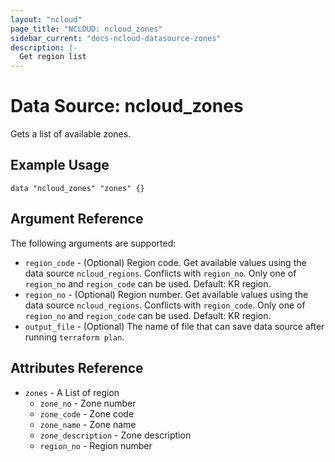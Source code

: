 ```yaml
---
layout: "ncloud"
page_title: "NCLOUD: ncloud_zones"
sidebar_current: "docs-ncloud-datasource-zones"
description: |-
  Get region list
---
```


# Data Source: ncloud_zones

Gets a list of available zones.

## Example Usage

```hcl
data "ncloud_zones" "zones" {}
```

## Argument Reference

The following arguments are supported:

* `region_code` - (Optional) Region code. Get available values using the data source `ncloud_regions`.
    Conflicts with `region_no`. Only one of `region_no` and `region_code` can be used.
    Default: KR region.
* `region_no` - (Optional) Region number. Get available values using the data source `ncloud_regions`.
    Conflicts with `region_code`. Only one of `region_no` and `region_code` can be used.
    Default: KR region.
* `output_file` - (Optional) The name of file that can save data source after running `terraform plan`.

## Attributes Reference

* `zones` - A List of region
    * `zone_no` - Zone number
    * `zone_code` - Zone code
    * `zone_name` - Zone name
    * `zone_description` - Zone description
    * `region_no` - Region number